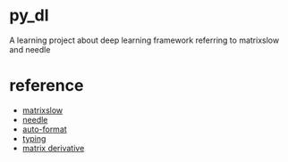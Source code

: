 <!--
 * @Author: yitong 2969413251@qq.com
 * @Date: 2023-02-07 12:59:59
-->
# py_dl
A learning project about deep learning framework referring to matrixslow and needle

# reference
- [matrixslow](https://github.com/zc911/MatrixSlow)
- [needle](https://github.com/dlsyscourse)
- [auto-format](https://zhuanlan.zhihu.com/p/203307235)
- [typing](https://juejin.cn/post/7021332689038868511)
- [matrix derivative](https://zhuanlan.zhihu.com/p/263777564)